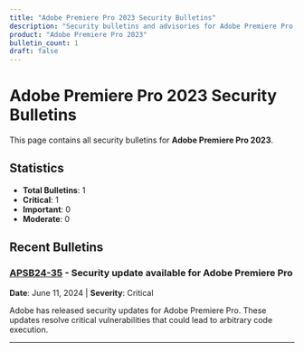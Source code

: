 ```yaml
---
title: "Adobe Premiere Pro 2023 Security Bulletins"
description: "Security bulletins and advisories for Adobe Premiere Pro 2023"
product: "Adobe Premiere Pro 2023"
bulletin_count: 1
draft: false
---
```


# Adobe Premiere Pro 2023 Security Bulletins

This page contains all security bulletins for **Adobe Premiere Pro 2023**.

## Statistics

- **Total Bulletins**: 1
- **Critical**: 1
- **Important**: 0
- **Moderate**: 0

## Recent Bulletins

### [APSB24-35](https://helpx.adobe.com/security/products/premiere_pro/apsb24-35.html) - Security update available for Adobe Premiere Pro

**Date**: June 11, 2024 | **Severity**: Critical

Adobe has released security updates for Adobe Premiere Pro. These updates resolve critical vulnerabilities that could lead to arbitrary code execution.

---


